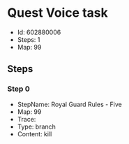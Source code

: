 # Quest Voice task

- Id: 602880006
- Steps: 1
- Map: 99

## Steps

### Step 0
- StepName:  Royal Guard Rules - Five
- Map:  99
- Trace:  
- Type:  branch
- Content:  kill



